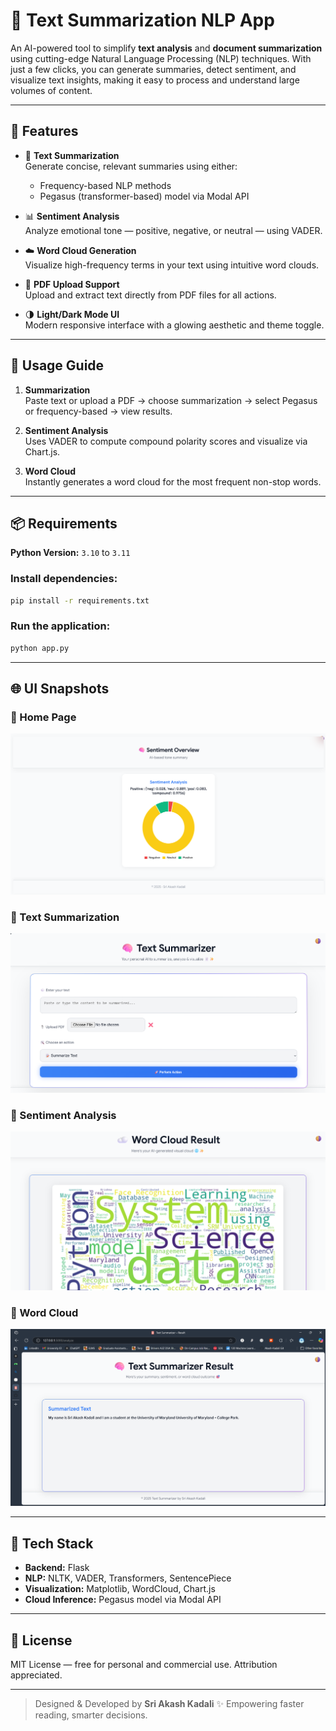 # 🧠 Text Summarization NLP App

An AI-powered tool to simplify **text analysis** and **document summarization** using cutting-edge Natural Language Processing (NLP) techniques. With just a few clicks, you can generate summaries, detect sentiment, and visualize text insights, making it easy to process and understand large volumes of content.

---

## 🚀 Features

- 📝 **Text Summarization**  
  Generate concise, relevant summaries using either:
  - Frequency-based NLP methods
  - Pegasus (transformer-based) model via Modal API

- 📊 **Sentiment Analysis**  
  Analyze emotional tone — positive, negative, or neutral — using VADER.

- ☁️ **Word Cloud Generation**  
  Visualize high-frequency terms in your text using intuitive word clouds.

- 📄 **PDF Upload Support**  
  Upload and extract text directly from PDF files for all actions.

- 🌗 **Light/Dark Mode UI**  
  Modern responsive interface with a glowing aesthetic and theme toggle.

---

## 🧪 Usage Guide

1. **Summarization**  
   Paste text or upload a PDF → choose summarization → select Pegasus or frequency-based → view results.

2. **Sentiment Analysis**  
   Uses VADER to compute compound polarity scores and visualize via Chart.js.

3. **Word Cloud**  
   Instantly generates a word cloud for the most frequent non-stop words.

---

## 📦 Requirements

**Python Version:** `3.10` to `3.11`

### Install dependencies:
```bash
pip install -r requirements.txt
````

### Run the application:

```bash
python app.py
```

---

## 🌐 UI Snapshots

### 🔹 Home Page

![Home](https://raw.githubusercontent.com/Akash-Kadali/Cloud-Based-NLP-Model-for-Automated-Document-Summarization/main/static/1.png)

### 🔹 Text Summarization

![Summarization](https://raw.githubusercontent.com/Akash-Kadali/Cloud-Based-NLP-Model-for-Automated-Document-Summarization/main/static/2.png)

### 🔹 Sentiment Analysis

![Sentiment](https://raw.githubusercontent.com/Akash-Kadali/Cloud-Based-NLP-Model-for-Automated-Document-Summarization/main/static/3.png)

### 🔹 Word Cloud

![Word Cloud](https://raw.githubusercontent.com/Akash-Kadali/Cloud-Based-NLP-Model-for-Automated-Document-Summarization/main/static/4.png)

---

## 🔧 Tech Stack

* **Backend:** Flask
* **NLP:** NLTK, VADER, Transformers, SentencePiece
* **Visualization:** Matplotlib, WordCloud, Chart.js
* **Cloud Inference:** Pegasus model via Modal API

---

## 📄 License

MIT License — free for personal and commercial use. Attribution appreciated.

---

> Designed & Developed by **Sri Akash Kadali** ✨
> Empowering faster reading, smarter decisions.
